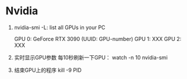 # Nvidia 
1. nvidia-smi -L: list all GPUs in your PC

    GPU 0: GeForce RTX 3090 (UUID: GPU-number)
    GPU 1: XXX
    GPU 2: XXX
2. 实时显示GPU参数 每10秒刷新一下GPU： watch -n 10 nvidia-smi

3. 结束GPU上的程序 kill -9  PID